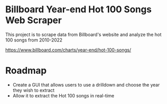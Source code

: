 
# Billboard Year-end Hot 100 Songs Web Scraper

This project is to scrape data from Billboard's website and analyze the hot 100 songs from 2010-2022

https://www.billboard.com/charts/year-end/hot-100-songs/

# Roadmap

- Create a GUI that allows users to use a drilldown and choose the year they wish to extract
- Allow it to extract the Hot 100 songs in real-time


